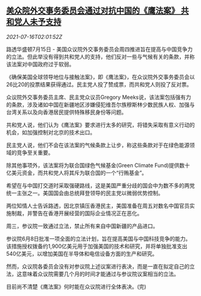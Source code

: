<!--1626402662000-->
[美众院外交事务委员会通过对抗中国的《鹰法案》 共和党人未予支持](https://cn.reuters.com/article/us-house-eagle-act-china-0716-idCNKBS2EM072)
------

<div><i>2021-07-16T02:01:52Z</i></div><p>路透华盛顿7月15日 - 美国众议院外交事务委员会周四推进旨在提高与中国竞争力的立法。但此举没有得到共和党人的支持，他们反对一些与气候有关的条款，并称该法案对中国政府过于软弱。</p><p>《确保美国全球领导地位与接触法案》，即《鹰法案》，在众议院外交事务委员会以26比20的投票结果获得通过。民主党人投了赞成票，而共和党人则投了反对票。</p><p>众议院外交事务委员主席、民主党众议员Gregory Meeks说，该法案包括强有力的条款，涉及诸如中国在新疆地区涉嫌侵犯维吾尔族穆斯林少数民族人权、加强与台湾关系以及向香港居民提供特殊移民身份等问题。</p><p>共和党人说，他们认为《鹰法案》要求进行太多的研究，将错失采取有意义行动的机会，如加强控制对北京的技术出口。</p><p>民主党人说，他们不会在该法案的气候条款上让步，称这些条款对于在绿色能源领域的竞争至关重要。</p><p>除其他事项外，该法案将为联合国绿色气候基金(Green Climate Fund)提供数十亿美元资金，而共和党人将其斥为联合国的一个“行贿基金”。</p><p>希望在与中国打交道时采取强硬路线，这是美国严重分歧的国会中为数不多的两党统一主张之一。美国国会由总统拜登领导的民主党以微弱优势控制。</p><p>两位知情人士告诉路透，因北京镇压香港民主，美国准备在周五对数名中国官员实施制裁，并警告在香港开展经营的国际企业情况正在恶化。</p><p>周三，参议院一致通过立法，禁止所有来自中国新疆的产品进口。</p><p>参议院6月8日批准一项全面的立法计划，旨在提高美国与中国科技竞争的能力。该措施授权拨备约1,900亿美元用于加强美国的技术和研究，并将单独批准支出540亿美元，以增加美国在半导体和电信设备方面的生产和研究。</p><p>然而，众议院各委员会没有对参议院上述议案进行表决，而是一直在拟定自己的立法，这意味着众议院需要几个月的时间才能通过与参议院议案相当的立法。</p><p>目前尚不清楚《鹰法案》何时能在众议院进行全体表决。(完)</p>

